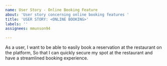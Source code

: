 ```yaml
---
name: User Story - Online Booking Feature
about: 'User story concerning online booking features '
title: 'USER STORY: <ONLINE BOOKING>'
labels: ''
assignees: mmunson94

---
```


As a user, I want to be able to easily book a reservation at the restaurant on the platform,
So that I can quickly secure my spot at the restaurant and have a streamlined booking experience.
